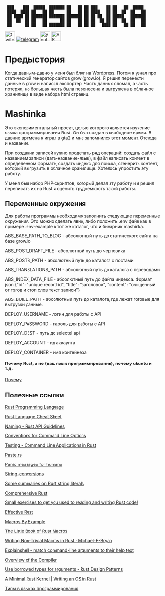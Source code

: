 ```
 ███    ███  █████  ███████ ██   ██ ██ ███    ██ ██   ██  █████  
 ████  ████ ██   ██ ██      ██   ██ ██ ████   ██ ██  ██  ██   ██
 ██ ████ ██ ███████ ███████ ███████ ██ ██ ██  ██ █████   ███████
 ██  ██  ██ ██   ██      ██ ██   ██ ██ ██  ██ ██ ██  ██  ██   ██
 ██      ██ ██   ██ ███████ ██   ██ ██ ██   ████ ██   ██ ██   ██
```                                                             
<a alt="twitch" href="twitch.tv/radiopapus"><img src="https://upload.wikimedia.org/wikipedia/commons/3/3a/Twitch_mit_Glitch.png" alt="twitch" height="32"/></a>
[![telegram](https://upload.wikimedia.org/wikipedia/commons/thumb/5/5a/Telegram_2019_simple_logo.svg/32px-Telegram_2019_simple_logo.svg.png)](https://t.me/radiopapus)
<a alt="youtube" href="https://www.youtube.com/@radiopapus"><img src="https://upload.wikimedia.org/wikipedia/commons/9/98/YouTube_Play_Button_Free.png" alt="youtube" height="32"/></a>
<a alt="VK" href="https://vk.com/radiopapus"><img src="https://upload.wikimedia.org/wikipedia/commons/4/47/V_Kontakte_Russian_V.png" alt="VK" height="32"/></a>

# Предыстория
Когда давным-давно у меня был блог на Wordpress. Потом я узнал про статический генератор
сайтов grow (grow.io). Я решил перенести данные в grow и написал экспортер. Часть данных сломал, а часть потерял, 
но большая часть была перенесена и выгружена в облачное хранилище в виде набора html страниц.
  
# Mashinka

Это экспериментальный проект, целью которого является изучение языка программирования Rust.
Он был создан в свободное время. В давние времена я играл в gta2 и мне запомнился [этот момент](https://www.youtube.com/watch?v=poTdkwoPxiI). 
Отсюда и название.

При создании записей нужно проделать ряд операций: создать файл с названием записи
(дата-название-язык), в файл написать контент в определенном формате, создать индекс для поиска,
сгенерить контент, который выгрузить в облачное хранилище. Хотелось упростить эту работу.

У меня был набор PHP-скриптов, который делал эту работу и я решил переписать их на Rust и оценить трудоемкость 
такой работы.

## Переменные окружения

Для работы программы необходимо заполнить следующие переменные окружения. Это можно 
сделать явно, либо положить .env файл как в примере .env-example в тот же каталог, что 
и бинарник mashinka.

ABS_BASE_PATH_TO_BLOG - абсолютный путь до статического сайта на базе grow.io

ABS_POST_DRAFT_FILE - абсолютный путь до черновика

ABS_POSTS_PATH - абсолютный путь до каталога с постами

ABS_TRANSLATIONS_PATH - абсолютный путь до каталога с переводами

ABS_INDEX_DATA_FILE - абсолютный путь до файла индекса. Формат json {"id": "unique record id", "title": "заголовок", "content": "очищенный от тэгов и стоп слов текст записи"} 

ABS_BUILD_PATH - абсолютный путь до каталога, где лежат готовые для выгрузки данные.

DEPLOY_USERNAME - логин для работы с API

DEPLOY_PASSWORD - пароль для работы с API

DEPLOY_DEST - путь до selectel api

DEPLOY_ACCOUNT - ид аккаунта

DEPLOY_CONTAINER - имя контейнера

#### Почему Rust, а не {ваш язык программирования}, почему ubuntu и т.д.
[Почему](https://www.youtube.com/watch?v=vC3jnJy_Ids&t=59s)

## Полезные ссылки
[Rust Programming Language](https://doc.rust-lang.org/book)

[Rust Language Cheat Sheet](https://cheats.rs/)

[Naming - Rust API Guidelines](https://rust-lang.github.io/api-guidelines/naming.html)

[Conventions for Command Line Options](https://nullprogram.com/blog/2020/08/01/)

[Testing - Command Line Applications in Rust](https://rust-cli.github.io/book/tutorial/testing.html)

[Paste.rs](https://paste.rs/web)

[Panic messages for humans](https://github.com/rust-cli/human-panic)

[String-conversions](https://profpatsch.de/notes/rust-string-conversions)

[Some summaries on Rust string literals](https://www.sobyte.net/post/2022-07/rust-string/)

[Comprehensive Rust](https://google.github.io/comprehensive-rust/welcome-day-1.html)

[Small exercises to get you used to reading and writing Rust code!](https://github.com/rust-lang/rustlings)

[Effective Rust](https://www.lurklurk.org/effective-rust/iterators.html)

[Macros By Example](https://doc.rust-lang.org/reference/macros-by-example.html)

[The Little Book of Rust Macros](https://veykril.github.io/tlborm/)

[Writing Non-Trivial Macros in Rust · Michael-F-Bryan](https://adventures.michaelfbryan.com/posts/non-trivial-macros/)

[Explainshell - match command-line arguments to their help text](https://explainshell.com/)

[Overview of the Compiler](https://rustc-dev-guide.rust-lang.org/overview.html)

[Use borrowed types for arguments - Rust Design Patterns](https://rust-unofficial.github.io/patterns/idioms/coercion-arguments.html)

[A Minimal Rust Kernel | Writing an OS in Rust](https://os.phil-opp.com/minimal-rust-kernel/)

[Типы в языках программирования](http://prog.tversu.ru/library/tapl.pdf)
